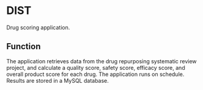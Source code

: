 # DIST

Drug scoring application. 

## Function
The application retrieves data from the drug repurposing systematic review project, and calculate a quality score, safety score, efficacy score, and overall product score for each drug. The application runs on schedule. Results are stored in a MySQL database. 

